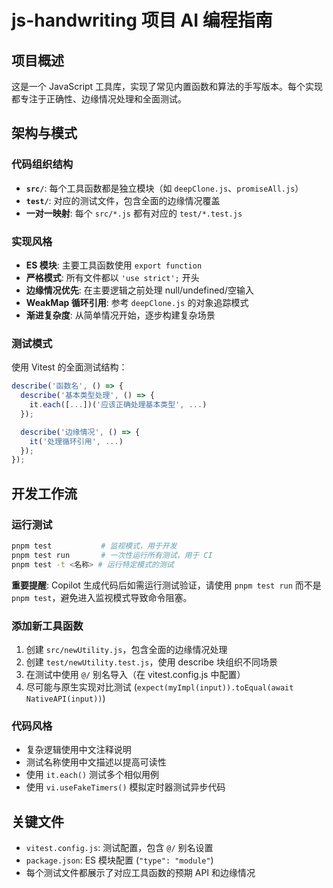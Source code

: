 # js-handwriting 项目 AI 编程指南

## 项目概述

这是一个 JavaScript 工具库，实现了常见内置函数和算法的手写版本。每个实现都专注于正确性、边缘情况处理和全面测试。

## 架构与模式

### 代码组织结构

- **`src/`**: 每个工具函数都是独立模块（如 `deepClone.js`、`promiseAll.js`）
- **`test/`**: 对应的测试文件，包含全面的边缘情况覆盖
- **一对一映射**: 每个 `src/*.js` 都有对应的 `test/*.test.js`

### 实现风格

- **ES 模块**: 主要工具函数使用 `export function`
- **严格模式**: 所有文件都以 `'use strict';` 开头
- **边缘情况优先**: 在主要逻辑之前处理 null/undefined/空输入
- **WeakMap 循环引用**: 参考 `deepClone.js` 的对象追踪模式
- **渐进复杂度**: 从简单情况开始，逐步构建复杂场景

### 测试模式

使用 Vitest 的全面测试结构：

```javascript
describe('函数名', () => {
  describe('基本类型处理', () => {
    it.each([...])('应该正确处理基本类型', ...)
  });

  describe('边缘情况', () => {
    it('处理循环引用', ...)
  });
});
```

## 开发工作流

### 运行测试

```bash
pnpm test           # 监视模式，用于开发
pnpm test run       # 一次性运行所有测试，用于 CI
pnpm test -t <名称> # 运行特定模式的测试
```

**重要提醒**: Copilot 生成代码后如需运行测试验证，请使用 `pnpm test run` 而不是 `pnpm test`，避免进入监视模式导致命令阻塞。

### 添加新工具函数

1. 创建 `src/newUtility.js`，包含全面的边缘情况处理
2. 创建 `test/newUtility.test.js`，使用 describe 块组织不同场景
3. 在测试中使用 `@/` 别名导入（在 vitest.config.js 中配置）
4. 尽可能与原生实现对比测试 (`expect(myImpl(input)).toEqual(await NativeAPI(input))`)

### 代码风格

- 复杂逻辑使用中文注释说明
- 测试名称使用中文描述以提高可读性
- 使用 `it.each()` 测试多个相似用例
- 使用 `vi.useFakeTimers()` 模拟定时器测试异步代码

## 关键文件

- `vitest.config.js`: 测试配置，包含 `@/` 别名设置
- `package.json`: ES 模块配置 (`"type": "module"`)
- 每个测试文件都展示了对应工具函数的预期 API 和边缘情况
